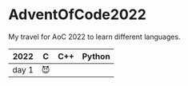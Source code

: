 # AdventOfCode2022

My travel for AoC 2022 to learn different languages.

| 2022  | C   | C++ | Python |
| ----- | --- | --- | ------ |
| day 1 | 😈  |     |        |
